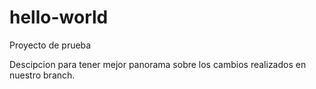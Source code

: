 # hello-world
Proyecto de prueba

Descipcion para tener mejor panorama sobre los cambios realizados en nuestro branch.
